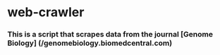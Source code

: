 # web-crawler
### This is a script that scrapes data from the journal [Genome Biology] (/genomebiology.biomedcentral.com)
